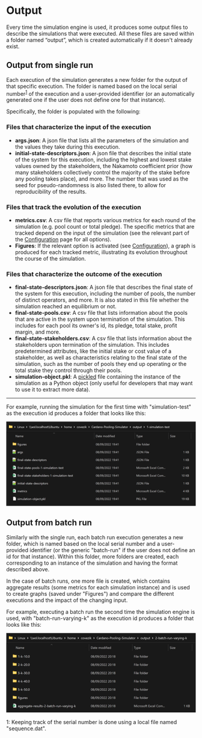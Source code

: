 # Output
Every time the simulation engine is used, it produces some output files to describe the simulations that were executed. 
All these files are saved within a folder named “output”, which is created automatically if it doesn't already exist.

## Output from single run
Each execution of the simulation generates a new folder for the output of that specific execution. The folder is named 
based on the local serial number<sup>[1](#footnote1)</sup> of the execution and a user-provided identifier (or an automatically generated one if 
the user does not define one for that instance).

Specifically, the folder is populated with the following:

### Files that characterize the input of the execution

- **args.json**: A json file that lists all the parameters of the simulation and the values they take during this 
execution.
- **initial-state-descriptors.json**: A json file that describes the initial state of the system for this execution, 
including the highest and lowest stake values owned by the stakeholders, the Nakamoto coefficient prior (how many 
stakeholders collectively control the majority of the stake before any pooling takes place), and more. The number that
was used as the seed for pseudo-randomness is also listed there, to allow for reproducibility of the results.

### Files that track the evolution of the execution

- **metrics.csv**: A csv file that reports various metrics for each round of the simulation (e.g. pool count or total 
pledge). The specific metrics that are tracked depend on the input of the simulation (see the relevant part of the
[Configuration](configuration.md) page for all options). 
- **Figures**: If the relevant option is activated (see [Configuration](configuration.md)), a graph is produced for each
tracked metric, illustrating its evolution throughout the course of the simulation.

### Files that characterize the outcome of the execution

- **final-state-descriptors.json**: A json file that describes the final state of the system for this execution, 
including the number of pools, the number of distinct operators, and more. It is also stated in this file whether the
simulation reached an equilibrium or not.
- **final-state-pools.csv**: A csv file that lists information about the pools that are active in the system upon 
termination of the simulation. This includes for each pool its owner's id, its pledge, total stake, profit margin, and 
more. 
- **final-state-stakeholders.csv**: A csv file that lists information about the stakeholders upon termination of the 
simulation. This includes predetermined attributes, like the initial stake or cost value of a stakeholder, as well as 
characteristics relating to the final state of the simulation, such as the number of pools they end up operating or the
total stake they control through their pools.
- **simulation-object.pkl**: A [pickled](https://docs.python.org/3/library/pickle.html) file containing the instance of 
the simulation as a Python object (only useful for developers that may want to use it to extract more data).

---

For example, running the simulation for the first time with "simulation-test" as the execution id produces a folder
that looks like this:

![output screenshot](sim-output.png)

## Output from batch run
Similarly with the single run, each batch run execution generates a new folder, which is named based on the local serial 
number and a user-provided identifier (or the generic "batch-run" if the user does not define an id for that instance).
Within this folder, more folders are created, each corresponding to an instance of the simulation and having the format 
described above.

In the case of batch runs, one more file is created, which contains aggregate results (some metrics for each simulation 
instance) and is used to create graphs (saved under "Figures") and compare the different executions and the impact of the changing input.

For example, executing a batch run the second time the simulation engine is used, with "batch-run-varying-k" as the 
execution id produces a folder that looks like this:

![batch run output screenshot](batch-run-output.png)


<a name="footnote1">1</a>: Keeping track of the serial number is done using a local file named "sequence.dat". 